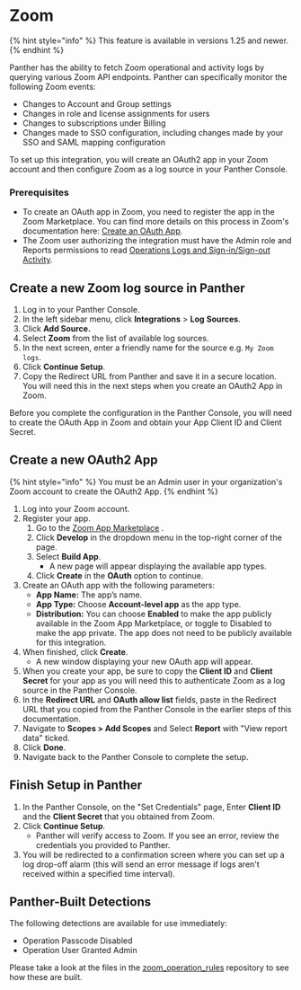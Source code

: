 # Zoom

{% hint style="info" %}
This feature is available in versions 1.25 and newer.
{% endhint %}

Panther has the ability to fetch Zoom operational and activity logs by querying various Zoom API endpoints. Panther can specifically monitor the following Zoom events:

* Changes to Account and Group settings
* Changes in role and license assignments for users
* Changes to subscriptions under Billing
* Changes made to SSO configuration, including changes made by your SSO and SAML mapping configuration

To set up this integration, you will create an OAuth2 app in your Zoom account and then configure Zoom as a log source in your Panther Console.&#x20;

### Prerequisites

* To create an OAuth app in Zoom, you need to register the app in the Zoom Marketplace. You can find more details on this process in Zoom's documentation here: [Create an OAuth App](https://marketplace.zoom.us/docs/guides/build/oauth-app/).&#x20;
* The Zoom user authorizing the integration must have the Admin role and Reports permissions to read [Operations Logs and Sign-in/Sign-out Activity](https://support.zoom.us/hc/en-us/articles/201363213-Getting-started-with-Zoom-reporting#h\_01FM5FHPRMBC5RFJDAZ4FBTPKC).

## Create a new Zoom log source in Panther

1. Log in to your Panther Console.
2. In the left sidebar menu, click **Integrations** > **Log** **Sources**.
3. Click **Add Source.**
4. Select **Zoom** from the list of available log sources.
5. In the next screen, enter a friendly name for the source e.g. `My Zoom logs`.&#x20;
6. Click **Continue Setup**.
7. Copy the Redirect URL from Panther and save it in a secure location. You will need this in the next steps when you create an OAuth2 App in Zoom.&#x20;

Before you complete the configuration in the Panther Console, you will need to create the OAuth App in Zoom and obtain your App Client ID and Client Secret.

## Create a new OAuth2 App&#x20;

{% hint style="info" %}
You must be an Admin user in your organization's Zoom account to create the OAuth2 App.
{% endhint %}

1. Log into your Zoom account.
2. Register your app.
   1. Go to the [Zoom App Marketplace](https://marketplace.zoom.us/) .
   2. Click **Develop** in the dropdown menu in the top-right corner of the page.&#x20;
   3. Select **Build App**.&#x20;
      * A new page will appear displaying the available app types.&#x20;
   4. Click **Create** in the **OAuth** option to continue.
3. Create an OAuth app with the following parameters:
   * **App Name:** The app’s name.
   * **App Type:** Choose **Account-level app** as the app type.
   * **Distribution:** You can choose **Enabled** to make the app publicly available in the Zoom App Marketplace, or toggle to Disabled to make the app private. The app does not need to be publicly available for this integration.
4. When finished, click **Create**.&#x20;
   * A new window displaying your new OAuth app will appear.
5. When you create your app, be sure to copy the **Client ID** and **Client Secret** for your app as you will need this to authenticate Zoom as a log source in the Panther Console.
6. In the **Redirect URL** and **OAuth allow list** fields, paste in the Redirect URL that you copied from the Panther Console in the earlier steps of this documentation.&#x20;
7. Navigate to **Scopes > Add Scopes** and Select **Report** with "View report data" ticked.&#x20;
8. Click **Done**.
9. Navigate back to the Panther Console to complete the setup.

## Finish Setup in Panther

1. In the Panther Console, on the "Set Credentials" page, Enter **Client ID** and the **Client Secret** that you obtained from Zoom.&#x20;
2. Click **Continue Setup**.
   * Panther will verify access to Zoom. If you see an error, review the credentials you provided to Panther.
3. You will be redirected to a confirmation screen where you can set up a log drop-off alarm (this will send an error message if logs aren't received within a specified time interval).

## Panther-Built Detections

The following detections are available for use immediately:&#x20;

* Operation Passcode Disabled
* Operation User Granted Admin

Please take a look at the files in the [zoom\_operation\_rules](https://github.com/panther-labs/panther-analysis/tree/master/zoom\_operation\_rules) repository to see how these are built.
